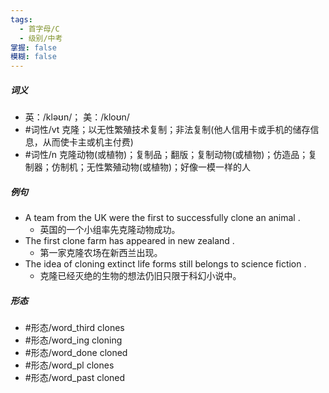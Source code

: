 ```yaml
---
tags:
  - 首字母/C
  - 级别/中考
掌握: false
模糊: false
---
```

##### 词义
- 英：/kləʊn/； 美：/kloʊn/
- #词性/vt  克隆；以无性繁殖技术复制；非法复制(他人信用卡或手机的储存信息，从而使卡主或机主付费)
- #词性/n  克隆动物(或植物)；复制品；翻版；复制动物(或植物)；仿造品；复制器；仿制机；无性繁殖动物(或植物)；好像一模一样的人
##### 例句
- A team from the UK were the first to successfully clone an animal .
	- 英国的一个小组率先克隆动物成功。
- The first clone farm has appeared in new zealand .
	- 第一家克隆农场在新西兰出现。
- The idea of cloning extinct life forms still belongs to science fiction .
	- 克隆已经灭绝的生物的想法仍旧只限于科幻小说中。
##### 形态
- #形态/word_third clones
- #形态/word_ing cloning
- #形态/word_done cloned
- #形态/word_pl clones
- #形态/word_past cloned
